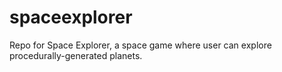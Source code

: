 # spaceexplorer
Repo for Space Explorer, a space game where user can explore procedurally-generated planets. 
